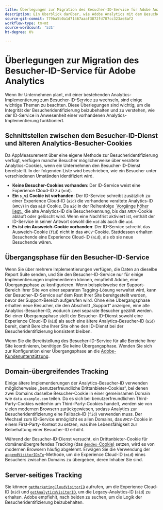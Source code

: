 ```yaml
---
title: Überlegungen zur Migration des Besucher-ID-Service für Adobe Analytics
description: Ein Überblick darüber, wie Adobe Analytics mit dem Besucher-ID-Service verbunden ist.
source-git-commit: 779ba5b0a1d71467aaaf3872fd707cc323ae8af2
workflow-type: tm+mt
source-wordcount: '531'
ht-degree: 0%

---
```


# Überlegungen zur Migration des Besucher-ID-Service für Adobe Analytics

Wenn Ihr Unternehmen plant, mit einer bestehenden Analytics-Implementierung zum Besucher-ID-Service zu wechseln, sind einige wichtige Themen zu beachten. Diese Überlegungen sind wichtig, um die Integrität der Besucheridentifizierung beizubehalten und zu verstehen, wie der ID-Service in Anwesenheit einer vorhandenen Analytics-Implementierung funktioniert.

## Schnittstellen zwischen dem Besucher-ID-Dienst und älteren Analytics-Besucher-Cookies

Da AppMeasurement über eine eigene Methode zur Besucheridentifizierung verfügt, verfügen manche Besucher möglicherweise über veraltete Analytics-Cookies, wenn ein Unternehmen den Besucher-ID-Dienst bereitstellt. In der folgenden Liste wird beschrieben, wie ein Besucher unter verschiedenen Umständen identifiziert wird.

* **Keine Besucher-Cookies vorhanden**: Der ID-Service weist eine Experience Cloud-ID zu (`mid`).
* **Ein `s_vi` Cookie ist vorhanden**: Der ID-Service schreibt zusätzlich zu einer Experience Cloud-ID (`aid`) die vorhandene veraltete Analytics-ID (`AMCV`) in das `mid`-Cookie. Da `aid` in der Reihenfolge [&#x200B; Vorgänge höher liegt, &#x200B;](overview.md) die alte Analytics-ID die Besucherkennung, bis das `AMCV`-Cookie abläuft oder gelöscht wird. Wenn eine Nachfrist aktiviert ist, enthält der ID-Service in seiner Antwort sowohl die `mid` als auch die `aid`.
* **Es ist ein Ausweich-Cookie vorhanden**: Der ID-Service schreibt das Ausweich-Cookie (`fid`) nicht in das `AMCV`-Cookie. Stattdessen erhalten Besuchende eine Experience Cloud-ID (`mid`), als ob sie neue Besuchende wären.

## Übergangsphase für den Besucher-ID-Service

Wenn Sie über mehrere Implementierungen verfügen, die Daten an dieselbe Report Suite senden, und Sie den Besucher-ID-Service nur für einige Implementierungen implementieren können, empfiehlt Adobe, eine Übergangsphase zu konfigurieren. Wenn beispielsweise der Support-Bereich Ihrer Site von einer separaten Tagging-Lösung verwaltet wird, kann der Besucher-ID-Service auf dem Rest Ihrer Site bereitgestellt werden, bevor der Support-Bereich aufgerufen wird. Ohne eine Übergangsphase erhalten neue Besucher, die den Abschnitt „Support“ anzeigen, eine alte Analytics-Besucher-ID, wodurch zwei separate Besucher gezählt werden. Bei einer Übergangsphase stellt der Besucher-ID-Dienst sowohl eine Experience Cloud-ID (`mid`) als auch eine ältere Analytics-Besucher-ID (`aid`) bereit, damit Bereiche Ihrer Site ohne den ID-Dienst bei der Besucheridentifizierung konsistent bleiben.

Wenn Sie die Bereitstellung des Besucher-ID-Service für alle Bereiche Ihrer Site koordinieren, benötigen Sie keine Übergangsphase. Wenden Sie sich zur Konfiguration einer Übergangsphase an die [Adobe-Kundenunterstützung](https://helpx.adobe.com/de/marketing-cloud/contact-support.html).

## Domain-übergreifendes Tracking

Einige ältere Implementierungen der Analytics-Besucher-ID verwenden möglicherweise „benutzerfreundliche Drittanbieter-Cookies“, bei denen zwei Domains dasselbe Besucher-Cookie in einer gemeinsamen Domain wie `data.example.com` teilen. Da es sich bei benutzerfreundlichen Third-Party-Cookies weiterhin um Third-Party-Cookies handelt, werden sie von vielen modernen Browsern zurückgewiesen, sodass Analytics zur Besucheridentifizierung eine Fallback-ID (`fid`) verwenden muss. Der Wechsel zum ID-Service ermöglicht es allen Domains, das `AMCV`-Cookie in einem First-Party-Kontext zu setzen, was ihre Lebensfähigkeit zur Beibehaltung einer Besucher-ID erhöht.

Während der Besucher-ID-Dienst versucht, ein Drittanbieter-Cookie für domänenübergreifendes Tracking (das [`demdex`-Cookie) &#x200B;](https://experienceleague.adobe.com/de/docs/id-service/using/intro/cookies) setzen, wird es von modernen Browsern häufig abgelehnt. Erwägen Sie die Verwendung der [`appendVisitorIDsTo`](https://experienceleague.adobe.com/de/docs/id-service/using/id-service-api/methods/appendvisitorid)-Methode, um die Experience Cloud-ID (`mid`) eines Besuchers zwischen Domains zu übergeben, deren Inhaber Sie sind.

## Server-seitiges Tracking

Sie können [`getMarketingCloudVisitorID`](https://experienceleague.adobe.com/de/docs/id-service/using/id-service-api/methods/getmcvid) aufrufen, um die Experience Cloud-ID (`mid`) und [`getAnalyticsVisitorID`](https://experienceleague.adobe.com/de/docs/id-service/using/id-service-api/methods/getanalyticsvisitorid), um die Legacy-Analytics-ID (`aid`) zu erhalten. Adobe empfiehlt, nach beiden zu suchen, um die Logik der Besucheridentifizierung beizubehalten.
